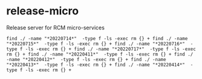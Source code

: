 # release-micro
Release server for RCM micro-services

`
find ./ -name "*20220714*"  -type f -ls -exec rm {} +
find ./ -name "*20220715*"  -type f -ls -exec rm {} +
find ./ -name "*20220716*"  -type f -ls -exec rm {} +
find ./ -name "*20220717*"  -type f -ls -exec rm {} +
find ./ -name "*20220411*"  -type f -ls -exec rm {} +
find ./ -name "*20220412*"  -type f -ls -exec rm {} +
find ./ -name "*20220413*"  -type f -ls -exec rm {} +
find ./ -name "*20220414*"  -type f -ls -exec rm {} +
`